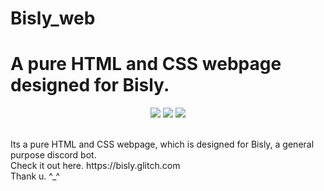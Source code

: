 # Bisly_web
# A pure HTML and CSS webpage designed for Bisly.
<p align="center">
  <img src="https://forthebadge.com/images/badges/built-with-love.svg" />
  <img src="https://forthebadge.com/images/badges/uses-css.svg" />
  <img src="https://forthebadge.com/images/badges/uses-html.svg" />
</p>
<br>
Its a pure HTML and CSS webpage, which is designed for Bisly, a general purpose discord bot.<br>
Check it out here. https://bisly.glitch.com<br>
Thank u. ^_^
 
